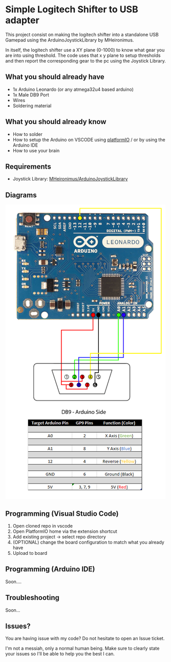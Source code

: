 
# Simple Logitech Shifter to USB adapter

This project consist on making the logitech shifter into a standalone USB Gamepad using the ArduinoJoystickLibrary by MHeironimus. 

In itself, the logitech shifter use a XY plane (0-1000) to know what gear you are into using threshold. The code uses that x y plane to setup thresholds and then report the corresponding gear to the pc using the Joystick Library.



## What you should already have

* 1x Arduino Leonardo (or any atmega32u4 based arduino)
* 1x Male DB9 Port
* Wires
* Soldering material


## What you should already know

* How to solder
* How to setup the Arduino on VSCODE using [platformIO](https://www.youtube.com/watch?v=dany7ae_0ks&t=280s) / or by using the Arduino IDE
* How to use your brain

## Requirements
* Joystick Library: [MHeironimus/ArduinoJoystickLibrary](https://github.com/MHeironimus/ArduinoJoystickLibrary)
## Diagrams
![Leonardo-DB9](https://github.com/JadeInTheSky/Logitech-Shifter-2-USB/blob/main/Leonardo_DB9_Chart.png?raw=true)
## Programming (Visual Studio Code)

1. Open cloned repo in vscode
2. Open PlatformIO home via the extension shortcut
3. Add existing project -> select repo directory
4. (OPTIONAL) change the board configuration to match what you already have
5. Upload to board
## Programming (Arduino IDE)
Soon....
## Troubleshooting
Soon...
## Issues?
You are having issue with my code? Do not hesitate to open an Issue ticket. 

I'm not a messiah, only a normal human being. Make sure to clearly state your issues so I'll be able to help you the best I can.